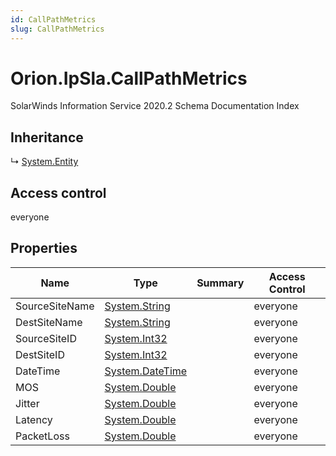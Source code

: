 ```yaml
---
id: CallPathMetrics
slug: CallPathMetrics
---
```


# Orion.IpSla.CallPathMetrics

SolarWinds Information Service 2020.2 Schema Documentation Index

## Inheritance

↳ [System.Entity](./../System/Entity)

## Access control

everyone

## Properties

| Name | Type | Summary | Access Control |
| ------ | ------ | ------ | ------ |
| SourceSiteName | [System.String](https://docs.microsoft.com/en-us/dotnet/api/system.string) |  | everyone |
| DestSiteName | [System.String](https://docs.microsoft.com/en-us/dotnet/api/system.string) |  | everyone |
| SourceSiteID | [System.Int32](https://docs.microsoft.com/en-us/dotnet/api/system.int32) |  | everyone |
| DestSiteID | [System.Int32](https://docs.microsoft.com/en-us/dotnet/api/system.int32) |  | everyone |
| DateTime | [System.DateTime](https://docs.microsoft.com/en-us/dotnet/api/system.datetime) |  | everyone |
| MOS | [System.Double](https://docs.microsoft.com/en-us/dotnet/api/system.double) |  | everyone |
| Jitter | [System.Double](https://docs.microsoft.com/en-us/dotnet/api/system.double) |  | everyone |
| Latency | [System.Double](https://docs.microsoft.com/en-us/dotnet/api/system.double) |  | everyone |
| PacketLoss | [System.Double](https://docs.microsoft.com/en-us/dotnet/api/system.double) |  | everyone |

